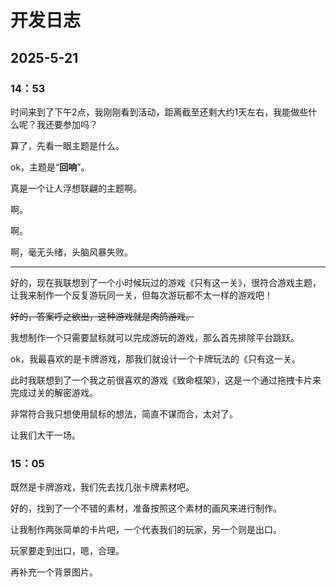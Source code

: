 ﻿# 开发日志

## 2025-5-21

### 14：53

时间来到了下午2点，我刚刚看到活动，距离截至还剩大约1天左右，我能做些什么呢？我还要参加吗？

算了，先看一眼主题是什么。

ok，主题是“**回响**”。

真是一个让人浮想联翩的主题啊。

啊。

啊。

啊，毫无头绪，头脑风暴失败。

---

好的，现在我联想到了一个小时候玩过的游戏《只有这一关》，很符合游戏主题，让我来制作一个反复游玩同一关，但每次游玩都不太一样的游戏吧！

~~好的，答案呼之欲出，这种游戏就是肉鸽游戏。~~

我想制作一个只需要鼠标就可以完成游玩的游戏，那么首先排除平台跳跃。

ok，我最喜欢的是卡牌游戏，那我们就设计一个卡牌玩法的《只有这一关。

此时我联想到了一个我之前很喜欢的游戏《致命框架》，这是一个通过拖拽卡片来完成过关的解密游戏。

非常符合我只想使用鼠标的想法，简直不谋而合，太对了。

让我们大干一场。

### 15：05

既然是卡牌游戏，我们先去找几张卡牌素材吧。

好的，找到了一个不错的素材，准备按照这个素材的画风来进行制作。

让我制作两张简单的卡片吧，一个代表我们的玩家，另一个则是出口。

玩家要走到出口，嗯，合理。

再补充一个背景图片。